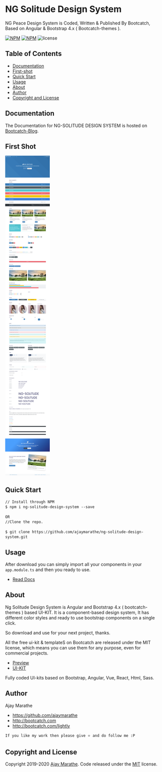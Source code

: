 # NG Solitude Design System
NG Peace Design System is Coded, Written & Published By Bootcatch, Based on Angular & Bootstrap 4.x ( Bootcatch-themes ).

[![NPM](https://img.shields.io/npm/v/ng-solitude-design-system.svg)](https://www.npmjs.com/package/ng-solitude-design-system)  [![NPM](https://img.shields.io/npm/dt/ng-solitude-design-system.svg)](https://www.npmjs.com/package/ng-solitude-design-system) 
![license](https://img.shields.io/badge/license-MIT-blue.svg)

## Table of Contents

* [Documentation](#documentation)
* [First-shot](#first-shot)
* [Quick Start](#quick-start)
* [Usage](#usage)
* [About](#about)
* [Author](#author)
* [Copyright and License](#copyright-and-license)

## Documentation
The Documentation for NG-SOLITUDE DESIGN SYSTEM is hosted on [Bootcatch-Blog](http://blog.bootcatch.com/post/angular-components-based-design-system-is-based-on-bootcatch-themes-and-angular).

## First Shot
[![NG-SOLITUDE-DESIGN-SYSTEM](https://raw.githubusercontent.com/ajaymarathe/image-store/master/ng-uikit/ng-solitude.png)](http://preview.bootcatch.com/ng-solitude-design-system)

## Quick Start
```
// Install through NPM
$ npm i ng-solitude-design-system --save

OR
//Clone the repo.

$ git clone https://github.com/ajaymarathe/ng-solitude-design-system.git  
```

## Usage

After download you can simply import all your components in your `app.module.ts` and then you ready to use.
- [Read Docs](http://blog.bootcatch.com/post/angular-components-based-design-system-is-based-on-bootcatch-themes-and-angular)

## About

Ng Solitude Design System is Angular and Bootstrap 4.x ( bootcatch-themes ) based UI-KIT. It is a component-based design system, It has different color styles and ready to use bootstrap components on a single click.

So download and use for your next project, thanks.

All the free ui-kit & templateS on Bootcatch are released under the MIT license, which means you can use them for any purpose, even for commercial projects.

* [Preview](http://preview.bootcatch.com/ng-solitude-design-system)
* [UI-KIT](http://bootcatch.com/ui_kits)

Fully coded UI-kits based on Bootstrap, Angular, Vue, React, Html, Sass.

## Author

Ajay Marathe

+ https://github.com/ajaymarathe
+ http://bootcatch.com
+ http://bootcatch.com/lightly
```
If you like my work then please give ⭐ and do follow me :P
```

## Copyright and License

Copyright 2019-2020 [Ajay Marathe](https://github.com/ajaymarathe). Code released under the [MIT](https://github.com/ajaymarathe/ng-solitude-design-system/blob/master/LICENSE) license.

